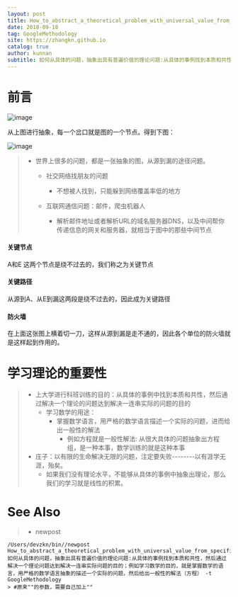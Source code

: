 ```yaml
---
layout: post
title: How_to_abstract_a_theoretical_problem_with_universal_value_from_specific_problems
date: 2018-09-18
tag: GoogleMethodology
site: https://zhangkn.github.io
catalog: true
author: kunnan
subtitle: 如何从具体的问题，抽象出具有普遍价值的理论问题:从具体的事例找到本质和共性，然后通过解决一个理论问题达到解决一连串实际问题的目的；例如学习数学的目的，就是掌握数学的语言，用严格的数学语言抽象的描述一个实际的问题，然后给出一般性的解法（方程）
---
```




# 前言



![image](https://ws3.sinaimg.cn/large/af39b376gy1fvdhp3pk2jj20d009r74p.jpg)



从上图进行抽象，每一个岔口就是图的一个节点。得到下图：



![image](https://ws3.sinaimg.cn/large/af39b376gy1fvdhqbfflfj20d009rt9p.jpg)

> * 世界上很多的问题，都是一张抽象的图，从源到漏的途径问题。
>
>   * 社交网络找朋友的问题
>
>     * 不想被人找到，只能躲到网络覆盖率低的地方
>
>   * 互联网通信问题：邮件，爬虫机器人
>
>     * 解析邮件地址或者解析URL的域名服务器DNS，以及中间帮你传递信息的网关和服务器，就相当于图中的那些中间节点
>



#### 关键节点

A和E 这两个节点是绕不过去的，我们称之为关键节点

#### 关键路径 

 从源到A、从E到漏这两段是绕不过去的，因此成为关键路径



#### 防火墙



在上面这张图上横着切一刀，这样从源到漏是走不通的，因此各个单位的防火墙就是这样起到作用的。





# 学习理论的重要性

> * 上大学进行科班训练的目的：从具体的事例中找到本质和共性，然后通过解决一个理论的问题达到解决一连串实际的问题的目的
>   * 学习数学的用途：
>     * 掌握数学语言，用严格的数学语言描述一个实际的问题，进而给出一般性的解法
>       * 例如方程就是一般性解法: 从很大具体的问题抽象出方程组，是一种本事，数学训练的就是这种本事
> * 庄子：以有限的生命解决无限的问题，注定要失败--------以有涯学无涯，殆矣。
>   * 如果我们没有理论水平，不能够从具体的事例中抽象出理论，那么我们的学习就是线性的积累。









# See Also 

>* newpost 
>
```
/Users/devzkn/bin//newpost How_to_abstract_a_theoretical_problem_with_universal_value_from_specific_problems 如何从具体的问题，抽象出具有普遍价值的理论问题:从具体的事例找到本质和共性，然后通过解决一个理论问题达到解决一连串实际问题的目的；例如学习数学的目的，就是掌握数学的语言，用严格的数学语言抽象的描述一个实际的问题，然后给出一般性的解法（方程） -t GoogleMethodology
> #原来""的参数，需要自己加上""
```

